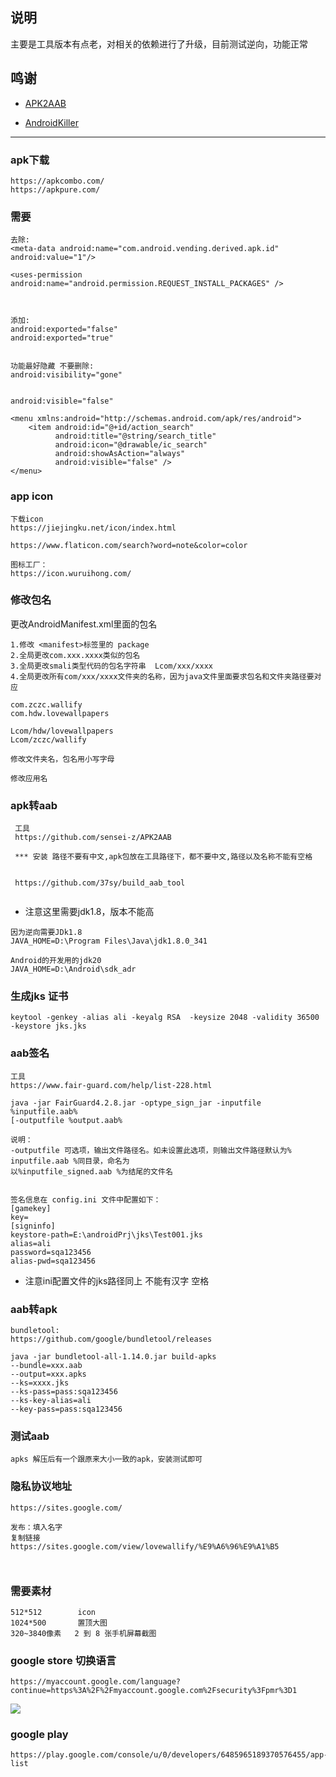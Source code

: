 ##  说明

主要是工具版本有点老，对相关的依赖进行了升级，目前测试逆向，功能正常

## 鸣谢

- [APK2AAB](https://github.com/sensei-z/APK2AAB)

- [AndroidKiller](https://github.com/liaojack8/AndroidKiller)



------



### apk下载

```
https://apkcombo.com/
https://apkpure.com/
```

### 需要

```
去除:
<meta-data android:name="com.android.vending.derived.apk.id" android:value="1"/>

<uses-permission android:name="android.permission.REQUEST_INSTALL_PACKAGES" />



添加:
android:exported="false" 
android:exported="true"


功能最好隐藏 不要删除:
android:visibility="gone" 


android:visible="false"

<menu xmlns:android="http://schemas.android.com/apk/res/android">
    <item android:id="@+id/action_search"
          android:title="@string/search_title"
          android:icon="@drawable/ic_search"
          android:showAsAction="always"
          android:visible="false" />
</menu>

```

### app icon 

```
下载icon
https://jiejingku.net/icon/index.html

https://www.flaticon.com/search?word=note&color=color

图标工厂：
https://icon.wuruihong.com/

```

### 修改包名

更改AndroidManifest.xml里面的包名

```
1.修改 <manifest>标签里的 package
2.全局更改com.xxx.xxxx类似的包名 
3.全局更改smali类型代码的包名字符串  Lcom/xxx/xxxx      
4.全局更改所有com/xxx/xxxx文件夹的名称，因为java文件里面要求包名和文件夹路径要对应

com.zczc.wallify
com.hdw.lovewallpapers

Lcom/hdw/lovewallpapers
Lcom/zczc/wallify

修改文件夹名，包名用小写字母

修改应用名
```



### apk转aab

```
 工具
 https://github.com/sensei-z/APK2AAB
 
 *** 安装 路径不要有中文,apk包放在工具路径下，都不要中文,路径以及名称不能有空格
 
 
 https://github.com/37sy/build_aab_tool
 
```

* 注意这里需要jdk1.8，版本不能高 

```
因为逆向需要JDk1.8
JAVA_HOME=D:\Program Files\Java\jdk1.8.0_341

Android的开发用的jdk20
JAVA_HOME=D:\Android\sdk_adr
```

### 生成jks 证书

```
keytool -genkey -alias ali -keyalg RSA  -keysize 2048 -validity 36500 -keystore jks.jks

```



### aab签名

```
工具
https://www.fair-guard.com/help/list-228.html

java -jar FairGuard4.2.8.jar -optype_sign_jar -inputfile   %inputfile.aab%  
[-outputfile %output.aab%

说明：
-outputfile 可选项，输出文件路径名。如未设置此选项，则输出文件路径默认为% inputfile.aab %同目录，命名为
以%inputfile_signed.aab %为结尾的文件名


签名信息在 config.ini 文件中配置如下：
[gamekey]
key=
[signinfo]
keystore-path=E:\androidPrj\jks\Test001.jks
alias=ali
password=sqa123456
alias-pwd=sqa123456

```

* 注意ini配置文件的jks路径同上 不能有汉字 空格

### aab转apk

```
bundletool:
https://github.com/google/bundletool/releases

java -jar bundletool-all-1.14.0.jar build-apks 
--bundle=xxx.aab 
--output=xxx.apks 
--ks=xxxx.jks 
--ks-pass=pass:sqa123456 
--ks-key-alias=ali 
--key-pass=pass:sqa123456

```

### 测试aab 

```
apks 解压后有一个跟原来大小一致的apk，安装测试即可
```





### 隐私协议地址

```
https://sites.google.com/

发布：填入名字 
复制链接
https://sites.google.com/view/lovewallify/%E9%A6%96%E9%A1%B5



```



### 需要素材

```
512*512        icon
1024*500       置顶大图
320~3840像素   2 到 8 张手机屏幕截图
```



### google store 切换语言

```
https://myaccount.google.com/language?continue=https%3A%2F%2Fmyaccount.google.com%2Fsecurity%3Fpmr%3D1
```

![](./img/016.png)

### google play

```
https://play.google.com/console/u/0/developers/6485965189370576455/app-list
```

